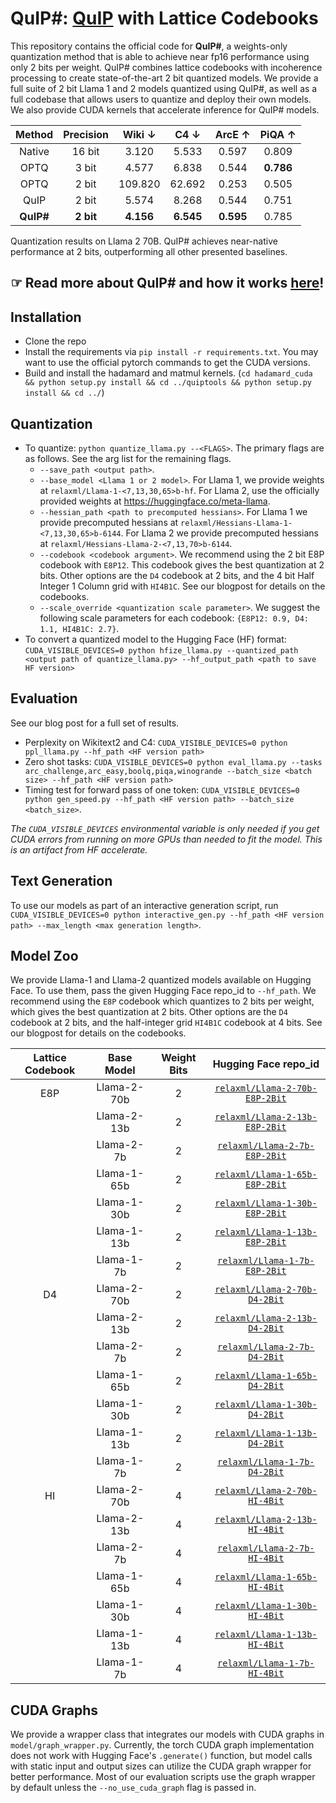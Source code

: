 # QuIP#: [QuIP](https://github.com/jerry-chee/QuIP) with Lattice Codebooks
This repository contains the official code for **QuIP#**, a weights-only quantization method that is able to achieve near fp16 performance using only 2 bits per weight.
QuIP# combines lattice codebooks with incoherence processing to create state-of-the-art 2 bit quantized models.
We provide a full suite of 2 bit Llama 1 and 2 models quantized using QuIP#, as well as a full codebase that allows users to quantize and deploy their own models. 
We also provide CUDA kernels that accelerate inference for QuIP# models.

| Method    | Precision | Wiki $\downarrow$ | C4 $\downarrow$  | ArcE $\uparrow$  | PiQA $\uparrow$  |
|:---------:|:---------:|:---------:|:---------:|:---------:|:---------:|
| Native    | 16 bit    |   3.120   |   5.533   |   0.597   |   0.809   |
| OPTQ      | 3 bit     |   4.577   |   6.838   |   0.544   | **0.786** |
| OPTQ      | 2 bit     |  109.820  |   62.692  |   0.253   |   0.505   |
| QuIP      | 2 bit     |   5.574   |   8.268   |   0.544   |   0.751   |
| **QuIP#** | **2 bit** | **4.156** | **6.545** | **0.595** |   0.785   |

Quantization results on Llama 2 70B. QuIP# achieves near-native performance at 2 bits, outperforming all other presented baselines.


## ☞ Read more about QuIP# and how it works [here](https://cornell-relaxml.github.io/quip-sharp/)!

## Installation

- Clone the repo
- Install the requirements via `pip install -r requirements.txt`. You may want to use the official pytorch commands to get the CUDA versions.
- Build and install the hadamard and matmul kernels. (`cd hadamard_cuda && python setup.py install && cd ../quiptools && python setup.py install && cd ../`)

## Quantization

- To quantize: `python quantize_llama.py --<FLAGS>`. The primary flags are as follows. See the arg list for the remaining flags.
    - `--save_path <output path>`.
    - `--base_model <Llama 1 or 2 model>`. 
    For Llama 1, we provide weights at `relaxml/Llama-1-<7,13,30,65>b-hf`. For Llama 2, use the officially provided weights at https://huggingface.co/meta-llama. 
    - `--hessian_path <path to precomputed hessians>`. 
    For Llama 1 we provide precomputed hessians at `relaxml/Hessians-Llama-1-<7,13,30,65>b-6144`. For Llama 2 we provide precomputed hessians at `relaxml/Hessians-Llama-2-<7,13,70>b-6144`.
    - `--codebook <codebook argument>`. 
    We recommend using the 2 bit E8P codebook with `E8P12`. This codebook gives the best quantization at 2 bits. Other options are the `D4` codebook at 2 bits, and the 4 bit Half Integer 1 Column grid with `HI4B1C`. See our blogpost for details on the codebooks.
    - `--scale_override <quantization scale parameter>`. 
    We suggest the following scale parameters for each codebook: `{E8P12: 0.9, D4: 1.1, HI4B1C: 2.7}`. 
- To convert a quantized model to the Hugging Face (HF) format: `CUDA_VISIBLE_DEVICES=0 python hfize_llama.py --quantized_path <output path of quantize_llama.py> --hf_output_path <path to save HF version>`

## Evaluation

See our blog post for a full set of results.
- Perplexity on Wikitext2 and C4: `CUDA_VISIBLE_DEVICES=0 python ppl_llama.py --hf_path <HF version path>`
- Zero shot tasks: `CUDA_VISIBLE_DEVICES=0 python eval_llama.py --tasks arc_challenge,arc_easy,boolq,piqa,winogrande --batch_size <batch size> --hf_path <HF version path>`
- Timing test for forward pass of one token: `CUDA_VISIBLE_DEVICES=0 python gen_speed.py --hf_path <HF version path> --batch_size <batch_size>`.

*The `CUDA_VISIBLE_DEVICES` environmental variable is only needed if you get CUDA errors from running on more GPUs than needed to fit the model. This is an artifact from HF accelerate.*

## Text Generation

To use our models as part of an interactive generation script, run `CUDA_VISIBLE_DEVICES=0 python interactive_gen.py --hf_path <HF version path> --max_length <max generation length>`.

## Model Zoo
We provide Llama-1 and Llama-2 quantized models available on Hugging Face.
To use them, pass the given Hugging Face repo_id to `--hf_path`.
We recommend using the `E8P` codebook which quantizes to 2 bits per weight, which gives the best quantization at 2 bits.
Other options are the `D4` codebook at 2 bits, and the half-integer grid `HI4B1C` codebook at 4 bits.
See our blogpost for details on the codebooks.

| Lattice Codebook | Base Model  | Weight Bits | Hugging Face repo_id |
|:----------------:|:-----------:|:-----------:|:----------------:|
| E8P              | Llama-2-70b | 2           | [`relaxml/Llama-2-70b-E8P-2Bit`](https://huggingface.co/relaxml/Llama-2-70b-E8P-2Bit) |
|                  | Llama-2-13b | 2           | [`relaxml/Llama-2-13b-E8P-2Bit`](https://huggingface.co/relaxml/Llama-2-13b-E8P-2Bit) |
|                  | Llama-2-7b  | 2           | [`relaxml/Llama-2-7b-E8P-2Bit`](https://huggingface.co/relaxml/Llama-2-7b-E8P-2Bit)   |
|                  | Llama-1-65b | 2           | [`relaxml/Llama-1-65b-E8P-2Bit`](https://huggingface.co/relaxml/Llama-1-65b-E8P-2Bit) |
|                  | Llama-1-30b | 2           | [`relaxml/Llama-1-30b-E8P-2Bit`](https://huggingface.co/relaxml/Llama-1-30b-E8P-2Bit) |
|                  | Llama-1-13b | 2           | [`relaxml/Llama-1-13b-E8P-2Bit`](https://huggingface.co/relaxml/Llama-1-13b-E8P-2Bit) |
|                  | Llama-1-7b  | 2           | [`relaxml/Llama-1-7b-E8P-2Bit`](https://huggingface.co/relaxml/Llama-1-7b-E8P-2Bit)   |
| D4               | Llama-2-70b | 2           | [`relaxml/Llama-2-70b-D4-2Bit`](https://huggingface.co/relaxml/Llama-2-70b-D4-2Bit) |
|                  | Llama-2-13b | 2           | [`relaxml/Llama-2-13b-D4-2Bit`](https://huggingface.co/relaxml/Llama-2-13b-D4-2Bit) |
|                  | Llama-2-7b  | 2           | [`relaxml/Llama-2-7b-D4-2Bit`](https://huggingface.co/relaxml/Llama-2-7b-D4-2Bit)   |
|                  | Llama-1-65b | 2           | [`relaxml/Llama-1-65b-D4-2Bit`](https://huggingface.co/relaxml/Llama-1-65b-D4-2Bit) |
|                  | Llama-1-30b | 2           | [`relaxml/Llama-1-30b-D4-2Bit`](https://huggingface.co/relaxml/Llama-1-30b-D4-2Bit) |
|                  | Llama-1-13b | 2           | [`relaxml/Llama-1-13b-D4-2Bit`](https://huggingface.co/relaxml/Llama-1-13b-D4-2Bit) |
|                  | Llama-1-7b  | 2           | [`relaxml/Llama-1-7b-D4-2Bit`](https://huggingface.co/relaxml/Llama-1-7b-D4-2Bit)   |
| HI               | Llama-2-70b | 4           | [`relaxml/Llama-2-70b-HI-4Bit`](https://huggingface.co/relaxml/Llama-2-70b-HI-4Bit) |
|                  | Llama-2-13b | 4           | [`relaxml/Llama-2-13b-HI-4Bit`](https://huggingface.co/relaxml/Llama-2-13b-HI-4Bit) |
|                  | Llama-2-7b  | 4           | [`relaxml/Llama-2-7b-HI-4Bit`](https://huggingface.co/relaxml/Llama-2-7b-HI-4Bit)   |
|                  | Llama-1-65b | 4           | [`relaxml/Llama-1-65b-HI-4Bit`](https://huggingface.co/relaxml/Llama-1-65b-HI-4Bit) |
|                  | Llama-1-30b | 4           | [`relaxml/Llama-1-30b-HI-4Bit`](https://huggingface.co/relaxml/Llama-1-30b-HI-4Bit) |
|                  | Llama-1-13b | 4           | [`relaxml/Llama-1-13b-HI-4Bit`](https://huggingface.co/relaxml/Llama-1-13b-HI-4Bit) |
|                  | Llama-1-7b  | 4           | [`relaxml/Llama-1-7b-HI-4Bit`](https://huggingface.co/relaxml/Llama-1-7b-HI-4Bit)   |


## CUDA Graphs

We provide a wrapper class that integrates our models with CUDA graphs in `model/graph_wrapper.py`.
Currently, the torch CUDA graph implementation does not work with Hugging Face's `.generate()` function, but model calls with static input and output sizes can utilize the CUDA graph wrapper for better performance.
Most of our evaluation scripts use the graph wrapper by default unless the `--no_use_cuda_graph` flag is passed in.